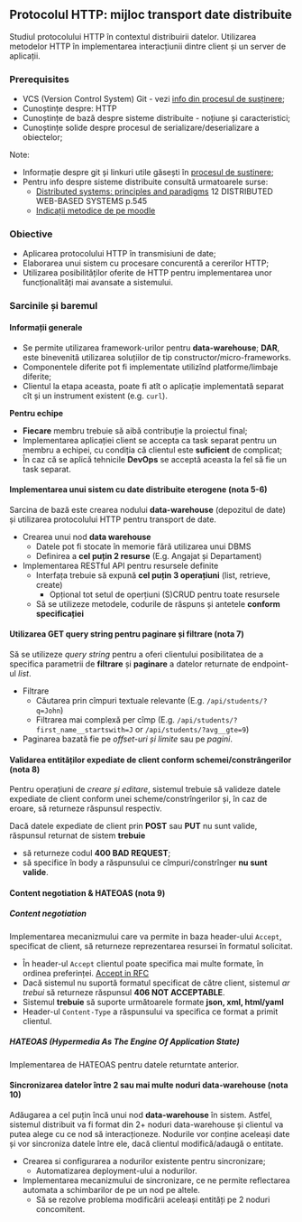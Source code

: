 ## Protocolul HTTP: mijloc transport date distribuite

Studiul protocolului HTTP în contextul distribuirii datelor. Utilizarea metodelor HTTP în implementarea interacțiunii dintre client și un server de aplicații.

### Prerequisites

- VCS (Version Control System) Git - vezi [info din procesul de susținere](submission-process.md);
- Cunoștințe despre: HTTP
- Cunoștințe de bază despre sisteme distribuite - noțiune și caracteristici;
- Cunoștințe solide despre procesul de serializare/deserializare a obiectelor;

Note:
- Informație despre git și linkuri utile găsești în [procesul de sustinere](submission-process.md);
- Pentru info despre sisteme distribuite consultă urmatoarele surse:
    + [Distributed systems: principles and paradigms](https://moodle.ati.utm.md/pluginfile.php/5693/mod_glossary/attachment/8/distributed-systems-principles-and-paradigms-2nd-edition.pdf)
    12 DISTRIBUTED WEB-BASED SYSTEMS p.545
    + [Indicații metodice de pe moodle](https://moodle.ati.utm.md/mod/book/view.php?id=1717)


### Obiective

- Aplicarea protocolului HTTP în transmisiuni de date;
- Elaborarea unui sistem cu procesare concurentă a cererilor HTTP;
- Utilizarea posibilităților oferite de HTTP pentru implementarea unor funcționalități mai avansate a sistemului.

### Sarcinile și baremul

#### Informații generale
- Se permite utilizarea framework-urilor pentru **data-warehouse**;
  **DAR**, este binevenită utilizarea soluțiilor de tip constructor/micro-frameworks.
- Componentele diferite pot fi implementate utilizînd platforme/limbaje diferite;
- Clientul la etapa aceasta, poate fi atît o aplicație implementată separat cît și un instrument existent (e.g. `curl`).

**Pentru echipe**
- **Fiecare** membru trebuie să aibă contribuție la proiectul final;
- Implementarea aplicației client se accepta ca task separat pentru un membru a echipei, cu condiția că clientul este **suficient** de complicat;
- În caz că se aplică tehnicile **DevOps** se acceptă aceasta la fel să fie un task separat.

#### Implementarea unui sistem cu date distribuite eterogene (nota 5-6)
Sarcina de bază este crearea nodului **data-warehouse** (depozitul de date) 
și utilizarea protocolului HTTP pentru transport de date.

- Crearea unui nod **data warehouse**
  - Datele pot fi stocate în memorie fără utilizarea unui DBMS
  - Definirea a **cel puțin 2 resurse** (E.g. Angajat și Departament)
- Implementarea RESTful API pentru resursele definite
  - Interfața trebuie să expună **cel puțin 3 operațiuni** (list, retrieve, create)
    - Opțional tot setul de operțiuni (S)CRUD pentru toate resursele
  - Să se utilizeze metodele, codurile de răspuns și antetele **conform specificației**

#### Utilizarea GET query string pentru paginare și filtrare (nota 7)
Să se utilizeze *query string* pentru a oferi clientului posibilitatea de a specifica parametrii de **filtrare** și **paginare** a datelor returnate de endpoint-ul *list*.

- Filtrare
  - Căutarea prin cîmpuri textuale relevante (E.g. `/api/students/?q=John`)
  - Filtrarea mai complexă per cîmp
    (E.g. `/api/students/?first_name__startswith=J` or `/api/students/?avg__gte=9`)
- Paginarea bazată fie pe *offset-uri și limite* sau pe *pagini*.

#### Validarea entităților expediate de client conform schemei/constrângerilor (nota 8)
Pentru operațiuni de *creare și editare*, sistemul trebuie să valideze datele expediate de client conform unei scheme/constrîngerilor și, în caz de eroare, să returneze răspunsul respectiv.

Dacă datele expediate de client prin **POST** sau **PUT** nu sunt valide, 
răspunsul returnat de sistem **trebuie**
- să returneze codul **400 BAD REQUEST**;
- să specifice în body a răspunsului ce cîmpuri/constrînger **nu sunt valide**.

#### Content negotiation & HATEOAS (nota 9)

##### Content negotiation
Implementarea mecanizmului care va permite in baza header-ului `Accept`, 
specificat de client, să returneze reprezentarea resursei în formatul solicitat.

- În header-ul `Accept` clientul poate specifica mai multe formate,
  în ordinea preferinței. [Accept in RFC](https://tools.ietf.org/html/rfc2616#section-14.1)
- Dacă sistemul nu suportă formatul specificat de către client, 
  sistemul *ar trebui* să returneze răspunsul **406 NOT ACCEPTABLE**.
- Sistemul **trebuie** să suporte următoarele formate **json, xml, html/yaml**
- Header-ul `Content-Type` a răspunsului va specifica ce format a primit clientul.


##### HATEOAS (Hypermedia As The Engine Of Application State) 
Implementarea de HATEOAS pentru datele returntate anterior.

#### Sincronizarea datelor între 2 sau mai multe noduri data-warehouse (nota 10)
Adăugarea a cel puțin încă unui nod **data-warehouse** în sistem.
Astfel, sistemul distribuit va fi format din 2+ noduri data-warehouse 
și clientul va putea alege cu ce nod să interacționeze. 
Nodurile vor conține aceleași date și vor sincroniza datele între ele, dacă clientul modifică/adaugă o entitate.

- Crearea si configurarea a nodurilor existente pentru sincronizare;
  - Automatizarea deployment-ului a nodurilor.
- Implementarea mecanizmului de sincronizare,
  ce ne permite reflectarea automata a schimbarilor de pe un nod pe altele.
  - Să se rezolve problema modificării aceleași entități pe 2 noduri concomitent.
